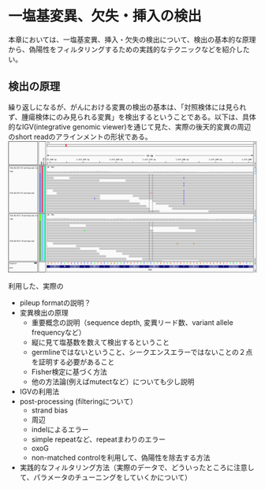# 一塩基変異、欠失・挿入の検出

本章においては、一塩基変異、挿入・欠失の検出について、検出の基本的な原理から、偽陽性をフィルタリングするための実践的なテクニックなどを紹介したい。

## 検出の原理

繰り返しになるが、がんにおける変異の検出の基本は、「対照検体には見られず、腫瘍検体にのみ見られる変異」を検出するということである。以下は、具体的なIGV\(integrative genomic viewer\)を通じて見た、実際の後天的変異の周辺のshort readのアラインメントの形状である。![](/assets/mutation_example.png)

利用した、実際の

* pileup formatの説明？
* 変異検出の原理
  * 重要概念の説明（sequence depth, 変異リード数、variant allele frequencyなど）
  * 縦に見て塩基数を数えて検出するということ
  * germlineではないということ、シークエンスエラーではないことの２点を証明する必要があること
  * Fisher検定に基づく方法
  * 他の方法論\(例えばmutectなど）についても少し説明
* IGVの利用法
* post-processing \(filteringについて）
  * strand bias
  * 周辺
  * indelによるエラー
  * simple repeatなど、repeatまわりのエラー
  * oxoG
  * non-matched controlを利用して、偽陽性を除去する方法
* 実践的なフィルタリング方法（実際のデータで、どういったところに注意して、パラメータのチューニングをしていくかについて）



